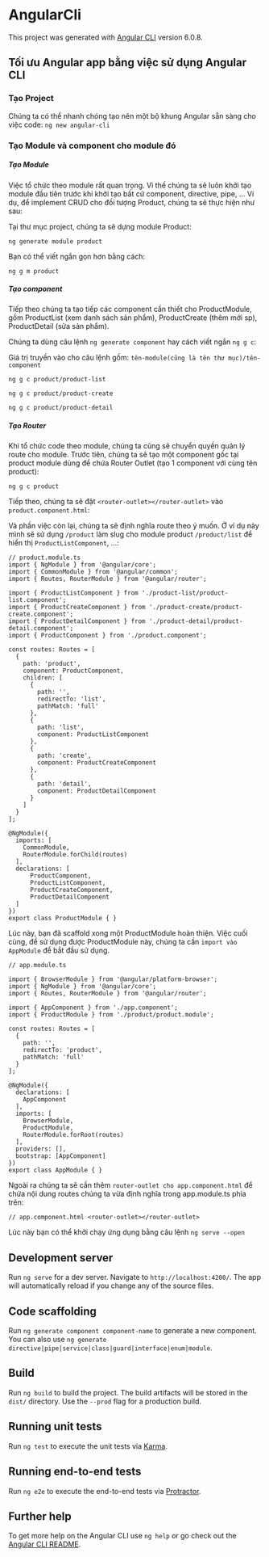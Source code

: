 # AngularCli

This project was generated with [Angular CLI](https://github.com/angular/angular-cli) version 6.0.8.

## Tối ưu Angular app bằng việc sử dụng Angular CLI
### Tạo Project
Chúng ta có thể nhanh chóng tạo nên một bộ khung Angular sẵn sàng cho việc code:
`ng new angular-cli`

### Tạo Module và component cho module đó
##### Tạo Module
Việc tổ chức theo module rất quan trọng. Vì thế chúng ta sẽ luôn khởi tạo module đầu tiên trước khi khởi tạo bất cứ component, directive, pipe, ...
Ví dụ, để implement CRUD cho đối tượng Product, chúng ta sẽ thực hiện như sau:

Tại thư mục project, chúng ta sẽ dựng module Product:

`ng generate module product`

Bạn có thể viết ngắn gọn hơn bằng cách:

`ng g m product`

##### Tạo component
Tiếp theo chúng ta tạo tiếp các component cần thiết cho ProductModule, gồm ProductList (xem danh sách sản phẩm), ProductCreate (thêm mới sp), ProductDetail (sửa sản phẩm). 

Chúng ta dùng câu lệnh `ng generate component` hay cách viết ngắn `ng g c`:

Giá trị truyền vào cho câu lệnh gồm: `tên-module(cũng là tên thư mục)/tên-component`

`ng g c product/product-list`

`ng g c product/product-create`

`ng g c product/product-detail`

##### Tạo Router
Khi tổ chức code theo module, chúng ta cũng sẽ chuyển quyền quản lý route cho module. Trước tiên, chúng ta sẽ tạo một component gốc tại product module dùng để chứa Router Outlet (tạo 1 component với cùng tên product):

`ng g c product`

Tiếp theo, chúng ta sẽ đặt `<router-outlet></router-outlet>` vào `product.component.html`:

Và phần việc còn lại, chúng ta sẽ định nghĩa route theo ý muốn. Ở ví dụ này mình sẽ sử dụng `/product` làm slug cho module product `/product/list` để hiển thị `ProductListComponent`, ...:

```
// product.module.ts
import { NgModule } from '@angular/core';
import { CommonModule } from '@angular/common';
import { Routes, RouterModule } from '@angular/router';

import { ProductListComponent } from './product-list/product-list.component';
import { ProductCreateComponent } from './product-create/product-create.component';
import { ProductDetailComponent } from './product-detail/product-detail.component';
import { ProductComponent } from './product.component';

const routes: Routes = [
  {
    path: 'product',
    component: ProductComponent,
    children: [
      {
        path: '',
        redirectTo: 'list',
        pathMatch: 'full'
      },
      {
        path: 'list',
        component: ProductListComponent
      },
      {
        path: 'create',
        component: ProductCreateComponent
      },
      {
        path: 'detail',
        component: ProductDetailComponent
      }
    ]
  }
];

@NgModule({
  imports: [
    CommonModule,
    RouterModule.forChild(routes)
  ],
  declarations: [
      ProductComponent,
      ProductListComponent,
      ProductCreateComponent,
      ProductDetailComponent
  ]
})
export class ProductModule { }
```

Lúc này, bạn đã scaffold xong một ProductModule hoàn thiện. Việc cuối cùng, để sử dụng được ProductModule này, chúng ta cần `import vào AppModule` để bắt đầu sử dụng.

```
// app.module.ts

import { BrowserModule } from '@angular/platform-browser';
import { NgModule } from '@angular/core';
import { Routes, RouterModule } from '@angular/router';

import { AppComponent } from './app.component';
import { ProductModule } from './product/product.module';

const routes: Routes = [
  {
    path: '',
    redirectTo: 'product',
    pathMatch: 'full'
  }
];

@NgModule({
  declarations: [
    AppComponent
  ],
  imports: [
    BrowserModule,
    ProductModule,
    RouterModule.forRoot(routes)
  ],
  providers: [],
  bootstrap: [AppComponent]
})
export class AppModule { }
```

Ngoài ra chúng ta sẽ cần thêm `router-outlet cho app.component.html` để chứa nội dung routes chúng ta vừa định nghĩa trong app.module.ts phía trên:

`
// app.component.html
<router-outlet></router-outlet>
`

Lúc này bạn có thể khởi chạy ứng dụng bằng câu lệnh `ng serve --open`

## Development server

Run `ng serve` for a dev server. Navigate to `http://localhost:4200/`. The app will automatically reload if you change any of the source files.

## Code scaffolding

Run `ng generate component component-name` to generate a new component. You can also use `ng generate directive|pipe|service|class|guard|interface|enum|module`.

## Build

Run `ng build` to build the project. The build artifacts will be stored in the `dist/` directory. Use the `--prod` flag for a production build.

## Running unit tests

Run `ng test` to execute the unit tests via [Karma](https://karma-runner.github.io).

## Running end-to-end tests

Run `ng e2e` to execute the end-to-end tests via [Protractor](http://www.protractortest.org/).

## Further help

To get more help on the Angular CLI use `ng help` or go check out the [Angular CLI README](https://github.com/angular/angular-cli/blob/master/README.md).
